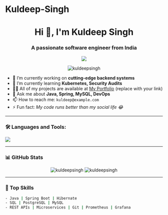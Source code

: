 # Kuldeep-Singh
<h1 align="center">Hi 👋, I'm Kuldeep Singh</h1>
<h3 align="center">A passionate software engineer from India</h3>
<p align="center">
  <img src="https://readme-typing-svg.herokuapp.com?color=F70000&center=true&vCenter=true&lines=Hi+There!+👋;I'm+Kuldeep+Singh;Backend+Engineer+%7C+Problem+Solver+%7C+Debugger" />
</p>

<p align="center">
  <img src="https://komarev.com/ghpvc/?username=kuldeepsingh&label=Profile%20views&color=0e75b6&style=flat" alt="kuldeepsingh" />
</p>

- 🔭 I’m currently working on **cutting-edge backend systems**
- 🌱 I’m currently learning **Kubernetes, Security Audits**
- 👨‍💻 All of my projects are available at [My Portfolio](#) (replace with your link)
- 💬 Ask me about **Java, Spring, MySQL, DevOps**
- 📫 How to reach me: `kuldeep@example.com`
- ⚡ Fun fact: *My code runs better than my social life 😂*

---

### 🛠️ Languages and Tools:
<p>
  <img src="https://skillicons.dev/icons?i=java,spring,postgres,mysql,docker,kubernetes,git,github,linux" />
</p>

---

### 📊 GitHub Stats
<p align="center">
  <img src="https://github-readme-stats.vercel.app/api?username=kuldeepsingh&show_icons=true&theme=radical" alt="kuldeepsingh" />
  <img src="https://github-readme-streak-stats.herokuapp.com/?user=kuldeepsingh&theme=radical" alt="kuldeepsingh" />
</p>

---

### 🧠 Top Skills
```bash
- Java | Spring Boot | Hibernate
- SQL | PostgreSQL | MySQL
- REST APIs | Microservices | Git | Prometheus | Grafana
